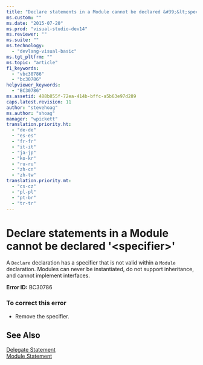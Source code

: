```yaml
---
title: "Declare statements in a Module cannot be declared &#39;&lt;specifier&gt;&#39; | Microsoft Docs"
ms.custom: ""
ms.date: "2015-07-20"
ms.prod: "visual-studio-dev14"
ms.reviewer: ""
ms.suite: ""
ms.technology: 
  - "devlang-visual-basic"
ms.tgt_pltfrm: ""
ms.topic: "article"
f1_keywords: 
  - "vbc30786"
  - "bc30786"
helpviewer_keywords: 
  - "BC30786"
ms.assetid: 488b855f-72ea-414b-bffc-a5b63e97d289
caps.latest.revision: 11
author: "stevehoag"
ms.author: "shoag"
manager: "wpickett"
translation.priority.ht: 
  - "de-de"
  - "es-es"
  - "fr-fr"
  - "it-it"
  - "ja-jp"
  - "ko-kr"
  - "ru-ru"
  - "zh-cn"
  - "zh-tw"
translation.priority.mt: 
  - "cs-cz"
  - "pl-pl"
  - "pt-br"
  - "tr-tr"
---
```

# Declare statements in a Module cannot be declared &#39;&lt;specifier&gt;&#39;
A `Declare` declaration has a specifier that is not valid within a `Module` declaration. Modules can never be instantiated, do not support inheritance, and cannot implement interfaces.  
  
 **Error ID:** BC30786  
  
### To correct this error  
  
-   Remove the specifier.  
  
## See Also  
 [Delegate Statement](../../visual-basic/language-reference/statements/delegate-statement.md)   
 [Module Statement](../../visual-basic/language-reference/statements/module-statement.md)